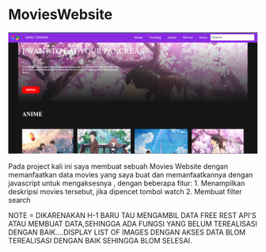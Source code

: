 # MoviesWebsite

![Main.PNG](FrontEnd/assets/Main.PNG)

Pada project kali ini saya membuat sebuah Movies Website dengan memanfaatkan data movies yang saya buat dan memanfaatkannya dengan javascript untuk mengaksesnya
, dengan beberapa fitur:
    1. Menampilkan deskripsi movies tersebut, jika dipencet tombol watch
    2. Membuat filter search

NOTE = DIKARENAKAN H-1 BARU TAU MENGAMBIL DATA FREE REST API'S ATAU MEMBUAT DATA,SEHINGGA ADA FUNGSI YANG BELUM TEREALISASI DENGAN BAIK....DISPLAY LIST OF IMAGES DENGAN AKSES DATA BLOM TEREALISASI DENGAN BAIK SEHINGGA BLOM SELESAI.